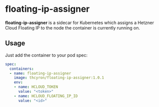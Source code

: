 # floating-ip-assigner

**floating-ip-assigner** is a sidecar for Kubernetes which assigns a Hetzner Cloud Floating IP
to the node the container is currently running on.

## Usage

Just add the container to your pod spec:

```yaml
spec:
  containers:
  - name: floating-ip-assigner
    image: thcyron/floating-ip-assigner:1.0.1
    env:
    - name: HCLOUD_TOKEN
      value: "<token>"
    - name: HCLOUD_FLOATING_IP_ID
      value: "<id>"
```
